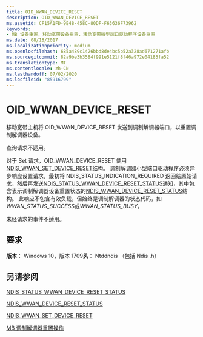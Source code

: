 ```yaml
---
title: OID_WWAN_DEVICE_RESET
description: OID_WWAN_DEVICE_RESET
ms.assetid: CF15A1FD-9E48-458C-80DF-F63636F73962
keywords:
- MB 设备重置，移动宽带设备重置，移动宽带微型端口驱动程序设备重置
ms.date: 08/18/2017
ms.localizationpriority: medium
ms.openlocfilehash: 685a489c1426bbd8de4bc5b52a328ad671271afb
ms.sourcegitcommit: 82a9be3b3584f991e5121f8f46a972e04185fa52
ms.translationtype: MT
ms.contentlocale: zh-CN
ms.lasthandoff: 07/02/2020
ms.locfileid: "85916799"
---
```

# <a name="oid_wwan_device_reset"></a>OID_WWAN_DEVICE_RESET

移动宽带主机将 OID_WWAN_DEVICE_RESET 发送到调制解调器端口，以重置调制解调器设备。

查询请求不适用。

对于 Set 请求，OID_WWAN_DEVICE_RESET 使用[NDIS_WWAN_SET_DEVICE_RESET](https://docs.microsoft.com/windows-hardware/drivers/ddi/ndiswwan/ns-ndiswwan-_ndis_wwan_set_device_reset)结构。 调制解调器小型端口驱动程序必须异步响应设置请求，最初将 NDIS_STATUS_INDICATION_REQUIRED 返回给原始请求，然后再发送[NDIS_STATUS_WWAN_DEVICE_RESET_STATUS](ndis-status-wwan-device-reset-status.md)通知，其中包含表示调制解调器设备重置状态的[NDIS_WWAN_DEVICE_RESET_STATUS](https://docs.microsoft.com/windows-hardware/drivers/ddi/ndiswwan/ns-ndiswwan-_ndis_wwan_device_reset_status)结构。 此响应不包含有效负载，但始终是调制解调器的状态代码，如*WWAN_STATUS_SUCCESS*或*WWAN_STATUS_BUSY*。

未经请求的事件不适用。

## <a name="requirements"></a>要求

**版本**： Windows 10，版本 1709**头**： Ntddndis （包括 Ndis .h）

## <a name="see-also"></a>另请参阅

[NDIS_STATUS_WWAN_DEVICE_RESET_STATUS](ndis-status-wwan-device-reset-status.md)

[NDIS_WWAN_DEVICE_RESET_STATUS](https://docs.microsoft.com/windows-hardware/drivers/ddi/ndiswwan/ns-ndiswwan-_ndis_wwan_device_reset_status)

[NDIS_WWAN_SET_DEVICE_RESET](https://docs.microsoft.com/windows-hardware/drivers/ddi/ndiswwan/ns-ndiswwan-_ndis_wwan_set_device_reset)

[MB 调制解调器重置操作](mb-modem-reset-operations.md)

